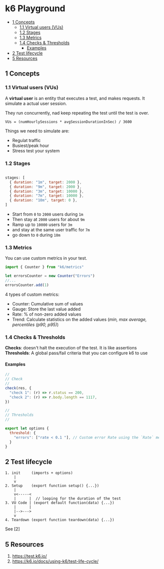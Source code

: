 # k6 Playground


- [1 Concepts](#1-concepts)
  - [1.1 Virtual users (VUs)](#11-virtual-users-vus)
  - [1.2 Stages](#12-stages)
  - [1.3 Metrics](#13-metrics)
  - [1.4 Checks & Thresholds](#14-checks--thresholds)
    - [Examples](#examples)
- [2 Test lifecycle](#2-test-lifecycle)
- [5 Resources](#5-resources)


## 1 Concepts

### 1.1 Virtual users (VUs)

A **virtual user** is an entity that executes a test, and makes requests.
It simulate a actual user session.

They run concurrently, nad keep repeating the test until the test is over.

```
VUs = (numHourlySessions * avgSessionDurationInSec) / 3600
```

Things we need to simulate are:

* Regulat traffic
* Busiest/peak hour
* Stress test your system


### 1.2 Stages 

```js

stages: [
  { duration: "1m", target: 2000 },
  { duration: "9m", target: 2000 },
  { duration: "3m", target: 10000 },
  { duration: "7m", target: 10000 },
  { duration: "10m", target: 0 },
]
```

* Start from `0` to `2000` users during `1m`  
* Then stay at `2000` users for about `9m`  
* Ramp up to `10000` users for `3m`  
* and stay at the same user traffic for `7m`  
* go down to `0` during `10m`  


### 1.3 Metrics

You can use custom metrics in your test. 

```js 
import { Counter } from "k6/metrics"

let errorsCounter = new Counter("Errors")
//...
errorsCounter.add(1)
```

4 types of custom metrics:
* Counter: Cumulative sum of values
* Gauge: Store the last value added
* Rate: % of non-zero added values 
* Trend: Calculate statistics on the added values (*min, max average, percentiles (p90, p95)*)


### 1.4 Checks & Thresholds

**Checks**: doesn't halt the execution of the test. It is like assertions
**Thresholds**: A global pass/fail criteria that you can configure k6 to use


#### Examples

```js
//
// Check
//
check(res, {
  "check 1": (r) => r.status == 200,
  "check 2": (r) => r.body.length == 1117,
})

//
// Thresholds
//

export let options {
  threshold: {
    "errors": ["rate < 0.1 "], // Custom error Rate using the `Rate` metric from `k6/metrics` 
  }
}
```

## 2 Test lifecycle

```
1. init     (imports + options)
    |
    v
2. Setup    (export function setup() {...})
    |
    v<-----<
    |      |  // looping for the duration of the test
3. VU Code | (export default function(data) {...})
    |      |
    |-->--->
    v
4. Teardown (export function teardown(data) {...})
```
See [2]


## 5 Resources

1. https://test.k6.io/
2. https://k6.io/docs/using-k6/test-life-cycle/